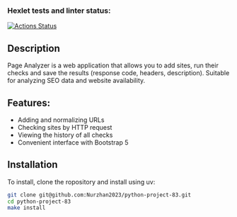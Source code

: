 ### Hexlet tests and linter status:
[![Actions Status](https://github.com/Nurzhan2023/python-project-83/actions/workflows/hexlet-check.yml/badge.svg)](https://github.com/Nurzhan2023/python-project-83/actions)


## Description

Page Analyzer is a web application that allows you to add sites, run their checks and save the results (response code, headers, description). Suitable for analyzing SEO data and website availability.

## Features:
- Adding and normalizing URLs
- Checking sites by HTTP request
- Viewing the history of all checks
- Convenient interface with Bootstrap 5

## Installation

To install, clone the ropository and install using uv:

```bash
git clone git@github.com:Nurzhan2023/python-project-83.git
cd python-project-83
make install
```

